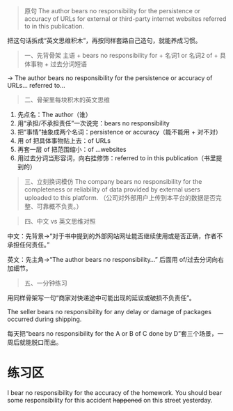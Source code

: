 >原句
The author bears no responsibility for the persistence or accuracy of URLs for external or third-party internet websites referred to in this publication.

把这句话拆成“英文思维积木”，再按同样套路自己造句，就能养成习惯。

>一、先背骨架
主语 + bears no responsibility for + 名词1 or 名词2 of + 具体事物 + 过去分词短语

→ The author bears no responsibility for the persistence or accuracy of URLs… referred to…

>二、骨架里每块积木的英文思维
1. 先点名：The author（谁）
2. 用“承担/不承担责任”一次说完：bears no responsibility
3. 把“事情”抽象成两个名词：persistence or accuracy（能不能用 + 对不对）
4. 用 of 把具体事物贴上去：of URLs
5. 再套一层 of 把范围缩小：of …websites
6. 用过去分词当形容词，向右挂修饰：referred to in this publication（书里提到的）

>三、立刻换词模仿
The company bears no responsibility for the completeness or reliability of data provided by external users uploaded to this platform.
（公司对外部用户上传到本平台的数据是否完整、可靠概不负责。）

>四、中文 vs 英文思维对照

中文：先背景→“对于书中提到的外部网站网址能否继续使用或是否正确，作者不承担任何责任。”

英文：先主角→“The author bears no responsibility…” 后面用 of/过去分词向右加细节。

>五、一分钟练习

用同样骨架写一句“商家对快递途中可能出现的延误或破损不负责任”。

The seller bears no responsibility for any delay or damage of packages occurred during shipping.

每天把“bears no responsibility for the A or B of C done by D”套三个场景，一周后就能脱口而出。

# 练习区
I bear no responsibility for the accuracy of the homework. 
You should bear some responsibility for this accident ~~happened~~  on this street yesterday.
